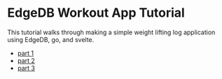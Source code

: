 # EdgeDB Workout App Tutorial

This tutorial walks through making a simple weight lifting log application using EdgeDB, go, and svelte.

- [part 1](https://github.com/edgedb/edgedb-examples/go-workout/blob/master/01-workouts/tutorial.md)
- [part 2](https://github.com/edgedb/edgedb-examples/go-workout/blob/master/02-exercise/tutorial.md)
- [part 3](https://github.com/edgedb/edgedb-examples/go-workout/blob/master/03-sets/tutorial.md)
